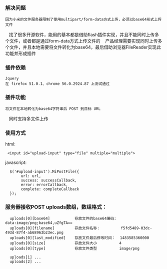 ### 解决问题
    
    因为小米的文件服务器限制了使用multipart/form-data方式上传，必须以base64形式上传文件
    找了很多开源软件，能用的基本都是借助flash插件实现，并且不能同时上传多个文件，或者都是通过form-data方式上传文件的
    产品经理需要实现同时上传多个文件，并且本地需要将文件转化为base64，最后借助浏览器FileReader实现此功能并形成插件
    
### 插件依赖
    Jquery
    在 firefox 51.0.1、chrome 56.0.2924.87 上测试通过

### 插件功能
    将文件在本地转化为base64字符串后 POST 到目标 URL
    同时支持多文件上传
 
    
### 使用方式
  html:
  
     <input id="upload-input" type="file" multiple="multiple">
  
  javascript: 
  
      $('#upload-input').MiPostFile({
           url: url,
           success: successCallback,
           error: errorCallback,
           complete: completeCallback
      });
 
### 服务器接收POST uploads数组，数组格式：
      uploads[0][base64]           存放文件的base64编码:  data:image/png;base64,uZfgTA==
      uploads[0][filename]         存放文件名称：         f5fd5489-03dc-493d-87f4-ab68963b23ec.png
      uploads[0][last_modified]    存放文件最后修改时间：  1483585360000
      uploads[0][size]             存放文件大小          4
      uploads[0][type]             存放文件类型          image/png
     
      uploads[1] ...
      uploads[2] ...
      
      
     
